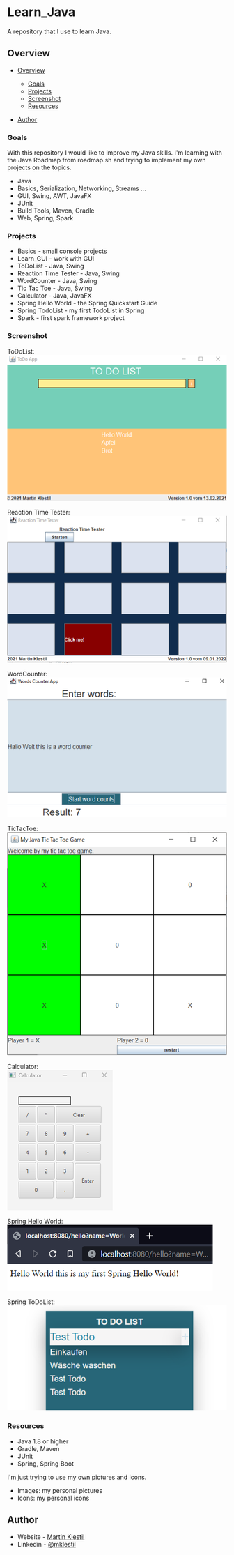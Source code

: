 # Learn_Java
A repository that I use to learn Java.

## Overview

- [Overview](#overview)
  - [Goals](#goals)
  - [Projects](#projects)
  - [Screenshot](#screenshot)
  - [Resources](#resources)

- [Author](#author)

### Goals
With this repository I would like to improve my Java skills. I'm learning with the Java Roadmap from roadmap.sh and trying to implement my own projects on the topics.

- Java
- Basics, Serialization, Networking, Streams ...
- GUI, Swing, AWT, JavaFX
- JUnit
- Build Tools, Maven, Gradle
- Web, Spring, Spark

### Projects

- Basics - small console projects
- Learn_GUI - work with GUI
- ToDoList - Java, Swing
- Reaction Time Tester - Java, Swing
- WordCounter - Java, Swing
- Tic Tac Toe - Java, Swing
- Calculator - Java, JavaFX
- Spring Hello World - the Spring Quickstart Guide
- Spring TodoList - my first TodoList in Spring
- Spark - first spark framework project

### Screenshot
ToDoList:  
![](./images/todolist.png)  

Reaction Time Tester:  
![](./images/reaction-time-tester.png)  

WordCounter:  
![](./images/wordcounter.png)  

TicTacToe:  
![](./images/tictactoe.png)  

Calculator:  
![](./images/calculatorJavaFX.png)  

Spring Hello World:  
![](./images/springHelloWorld.png)  

Spring ToDoList:
![](./images/springToDoList.png)  

### Resources

- Java 1.8 or higher
- Gradle, Maven
- JUnit
- Spring, Spring Boot 


I'm just trying to use my own pictures and icons.

- Images: my personal pictures
- Icons: my personal icons

## Author

- Website - [Martin Klestil](https://github.com/mklestil)
- Linkedin - [@mklestil](https://www.linkedin.com/in/martin-klestil/)


